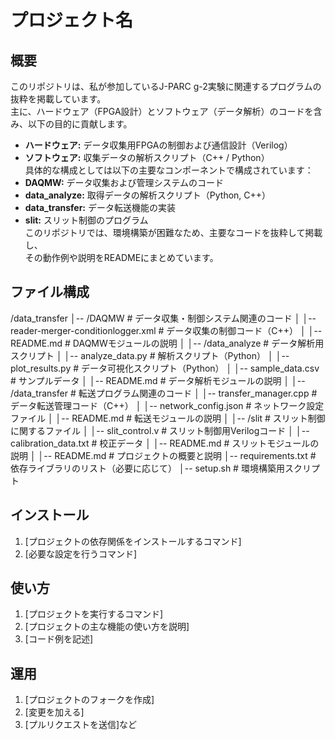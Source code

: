 # プロジェクト名

## 概要

このリポジトリは、私が参加しているJ-PARC g-2実験に関連するプログラムの抜粋を掲載しています。  
主に、ハードウェア（FPGA設計）とソフトウェア（データ解析）のコードを含み、以下の目的に貢献します。
- **ハードウェア:** データ収集用FPGAの制御および通信設計（Verilog）  
- **ソフトウェア:** 収集データの解析スクリプト（C++ / Python）  
具体的な構成としては以下の主要なコンポーネントで構成されています：
- **DAQMW:** データ収集および管理システムのコード  
- **data_analyze:** 取得データの解析スクリプト（Python, C++）  
- **data_transfer:** データ転送機能の実装  
- **slit:** スリット制御のプログラム  
このリポジトリでは、環境構築が困難なため、主要なコードを抜粋して掲載し、  
その動作例や説明をREADMEにまとめています。
## ファイル構成
/data_transfer
│-- /DAQMW                  # データ収集・制御システム関連のコード
│   │-- reader-merger-conditionlogger.xml  # データ収集の制御コード（C++）
│   │-- README.md            # DAQMWモジュールの説明
│
│-- /data_analyze            # データ解析用スクリプト
│   │-- analyze_data.py       # 解析スクリプト（Python）
│   │-- plot_results.py       # データ可視化スクリプト（Python）
│   │-- sample_data.csv       # サンプルデータ
│   │-- README.md             # データ解析モジュールの説明
│
│-- /data_transfer           # 転送プログラム関連のコード
│   │-- transfer_manager.cpp  # データ転送管理コード（C++）
│   │-- network_config.json   # ネットワーク設定ファイル
│   │-- README.md             # 転送モジュールの説明
│
│-- /slit                    # スリット制御に関するファイル
│   │-- slit_control.v        # スリット制御用Verilogコード
│   │-- calibration_data.txt  # 校正データ
│   │-- README.md             # スリットモジュールの説明
│
│-- README.md                 # プロジェクトの概要と説明
│-- requirements.txt           # 依存ライブラリのリスト（必要に応じて）
│-- setup.sh                   # 環境構築用スクリプト


## インストール

1. [プロジェクトの依存関係をインストールするコマンド]
2. [必要な設定を行うコマンド]

## 使い方

1. [プロジェクトを実行するコマンド]
2. [プロジェクトの主な機能の使い方を説明]
3. [コード例を記述]

## 運用

1. [プロジェクトのフォークを作成]
2. [変更を加える]
3. [プルリクエストを送信]など
